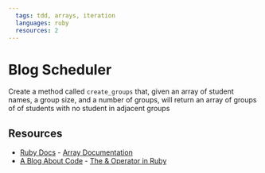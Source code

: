 ```yaml
---
  tags: tdd, arrays, iteration
  languages: ruby
  resources: 2
---
```


# Blog Scheduler

Create a method called `create_groups` that, given an array of student names,
a group size, and a number of groups, will return an array of groups of
of students with no student in adjacent groups

## Resources
* [Ruby Docs](http://www.ruby-doc.org/) - [Array Documentation](http://www.ruby-doc.org/core-2.1.1/Array.html)
* [A Blog About Code](http://ablogaboutcode.com/) - [The & Operator in Ruby](http://ablogaboutcode.com/2012/01/04/the-ampersand-operator-in-ruby/)
